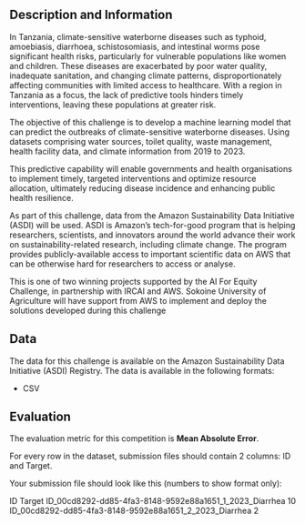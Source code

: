 ## Description  and Information
In Tanzania, climate-sensitive waterborne diseases such as typhoid, amoebiasis, diarrhoea, schistosomiasis, and intestinal worms pose significant health risks, particularly for vulnerable populations like women and children. These diseases are exacerbated by poor water quality, inadequate sanitation, and changing climate patterns, disproportionately affecting communities with limited access to healthcare. With a region in Tanzania as a focus, the lack of predictive tools hinders timely interventions, leaving these populations at greater risk.

The objective of this challenge is to develop a machine learning model that can predict the outbreaks of climate-sensitive waterborne diseases. Using datasets comprising water sources, toilet quality, waste management, health facility data, and climate information from 2019 to 2023.

This predictive capability will enable governments and health organisations to implement timely, targeted interventions and optimize resource allocation, ultimately reducing disease incidence and enhancing public health resilience.

As part of this challenge, data from the Amazon Sustainability Data Initiative (ASDI) will be used. ASDI is Amazon’s tech-for-good program that is helping researchers, scientists, and innovators around the world advance their work on sustainability-related research, including climate change. The program provides publicly-available access to important scientific data on AWS that can be otherwise hard for researchers to access or analyse.

This is one of two winning projects supported by the AI For Equity Challenge, in partnership with IRCAI and AWS. Sokoine University of Agriculture will have support from AWS to implement and deploy the solutions developed during this challenge

## Data
The data for this challenge is available on the Amazon Sustainability Data Initiative (ASDI) Registry. The data is available in the following formats:

- CSV

## Evaluation
The evaluation metric for this competition is **Mean Absolute Error**.

For every row in the dataset, submission files should contain 2 columns: ID and Target.

Your submission file should look like this (numbers to show format only):

ID                                                           Target
ID_00cd8292-dd85-4fa3-8148-9592e88a1651_1_2023_Diarrhea  	10
ID_00cd8292-dd85-4fa3-8148-9592e88a1651_2_2023_Diarrhea          2